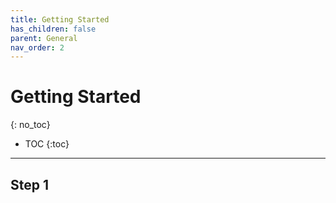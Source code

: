 ```yaml
---
title: Getting Started
has_children: false
parent: General
nav_order: 2
---
```


# Getting Started
{: no_toc}

* TOC
{:toc}

---


## Step 1 
